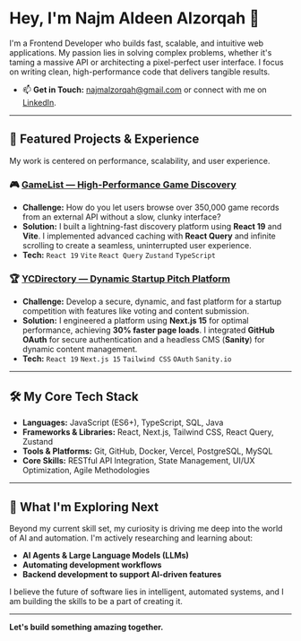 # Hey, I'm Najm Aldeen Alzorqah 👋

I'm a Frontend Developer who builds fast, scalable, and intuitive web applications. My passion lies in solving complex problems, whether it's taming a massive API or architecting a pixel-perfect user interface. I focus on writing clean, high-performance code that delivers tangible results.

*   📫 **Get in Touch:** [najmalzorqah@gmail.com](mailto:najmalzorqah@gmail.com) or connect with me on [LinkedIn](https://www.linkedin.com/in/najm-aldeen-alzorqah/).

---

## 🚀 Featured Projects & Experience

My work is centered on performance, scalability, and user experience.


### 🎮 [GameList — High-Performance Game Discovery](https://najm-gamelist-19.vercel.app/)
*   **Challenge:** How do you let users browse over 350,000 game records from an external API without a slow, clunky interface?
*   **Solution:** I built a lightning-fast discovery platform using **React 19** and **Vite**. I implemented advanced caching with **React Query** and infinite scrolling to create a seamless, uninterrupted user experience.
*   **Tech:** `React 19` `Vite` `React Query` `Zustand` `TypeScript`

### 🏆 [YCDirectory — Dynamic Startup Pitch Platform](https://najm-startup-ideas.vercel.app/)
*   **Challenge:** Develop a secure, dynamic, and fast platform for a startup competition with features like voting and content submission.
*   **Solution:** I engineered a platform using **Next.js 15** for optimal performance, achieving **30% faster page loads**. I integrated **GitHub OAuth** for secure authentication and a headless CMS (**Sanity**) for dynamic content management.
*   **Tech:** `React 19` `Next.js 15` `Tailwind CSS` `OAuth` `Sanity.io`

---

## 🛠️ My Core Tech Stack

*   **Languages:** JavaScript (ES6+), TypeScript, SQL, Java
*   **Frameworks & Libraries:** React, Next.js, Tailwind CSS, React Query, Zustand
*   **Tools & Platforms:** Git, GitHub, Docker, Vercel, PostgreSQL, MySQL
*   **Core Skills:** RESTful API Integration, State Management, UI/UX Optimization, Agile Methodologies

---

## 🌱 What I'm Exploring Next

Beyond my current skill set, my curiosity is driving me deep into the world of AI and automation. I'm actively researching and learning about:

*   **AI Agents & Large Language Models (LLMs)**
*   **Automating development workflows**
*   **Backend development to support AI-driven features**

I believe the future of software lies in intelligent, automated systems, and I am building the skills to be a part of creating it.

---

**Let's build something amazing together.**
